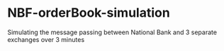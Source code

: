 # NBF-orderBook-simulation
Simulating the message passing between National Bank and 3 separate exchanges over 3 minutes

